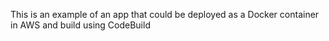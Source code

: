 This is an example of an app that could be deployed as a Docker container in AWS and build using CodeBuild
